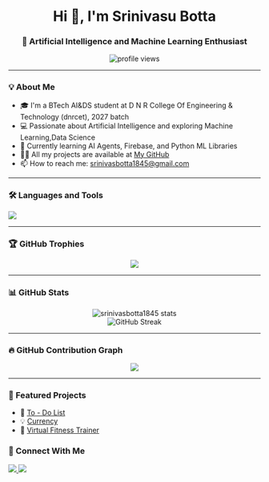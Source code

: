 <h1 align="center">Hi 👋, I'm Srinivasu Botta</h1>
<h3 align="center">🚀 Artificial Intelligence and Machine Learning Enthusiast</h3>

<p align="center">
  <img src="https://komarev.com/ghpvc/?username=srinivasbotta1845&label=Profile%20views&color=0e75b6&style=flat" alt="profile views" />
</p>

---

### 💡 About Me

- 🎓 I'm a BTech AI&DS student at D N R College Of Engineering & Technology (dnrcet), 2027 batch  
- 💻 Passionate about Artificial Intelligence and exploring Machine Learning,Data Science  
- 🌱 Currently learning AI Agents, Firebase, and Python ML Libraries  
- 👨‍💻 All my projects are available at [My GitHub](https://github.com/srinivasbotta1845)  
- 📫 How to reach me: srinivasbotta1845@gmail.com  

---

### 🛠 Languages and Tools

<p align="left">
  <img src="https://skillicons.dev/icons?i=html,css,js,ts,react,nodejs,py,firebase,git,github,mysql,linux" />
</p>

---

### 🏆 GitHub Trophies

<p align="center">
  <img src="https://github-profile-trophy.vercel.app/?username=srinivasbotta1845&theme=onedark&margin-w=15&margin-h=15" />
</p>

---

### 📊 GitHub Stats

<p align="center">
  <img src="https://github-readme-stats.vercel.app/api?username=srinivasbotta1845&show_icons=true&locale=en&theme=tokyonight" alt="srinivasbotta1845 stats" />
  <br />
  <img src="https://github-readme-streak-stats.herokuapp.com/?user=srinivasbotta1845&theme=tokyonight" alt="GitHub Streak" />
</p>

---

### 🔥 GitHub Contribution Graph

<p align="center">
  <img src="https://github-readme-activity-graph.cyclic.app/graph?username=srinivasbotta1845&theme=tokyo-night" />
</p>

---

### 📁 Featured Projects

- 🚀 [To - Do List](https://github.com/srinivasbotta1845/to-do-list)   
- 💡 [Currency](https://github.com/srinivasbotta1845/currency)  
- 🔧 [Virtual Fitness Trainer](https://github.com/srinivasbotta1845/virtual_fitness_trainer)  



### 🤝 Connect With Me

<p align="left">
  <a href="https://www.linkedin.com/in/srinivasu-botta-0a8330321/" target="_blank">
    <img src="https://img.shields.io/badge/-LinkedIn-blue?style=flat-square&logo=linkedin" />
  </a>
  <a href="mailto:srinivasbotta1845@gmail.com">
    <img src="https://img.shields.io/badge/Gmail-D14836?style=flat-square&logo=gmail&logoColor=white" />
  </a>
</p>
